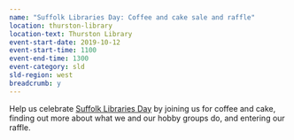 ```yaml
---
name: "Suffolk Libraries Day: Coffee and cake sale and raffle"
location: thurston-library
location-text: Thurston Library
event-start-date: 2019-10-12
event-start-time: 1100
event-end-time: 1300
event-category: sld
sld-region: west
breadcrumb: y
---
```


Help us celebrate [Suffolk Libraries Day](/suffolk-libraries-day/) by joining us for coffee and cake, finding out more about what we and our hobby groups do, and entering our raffle.
